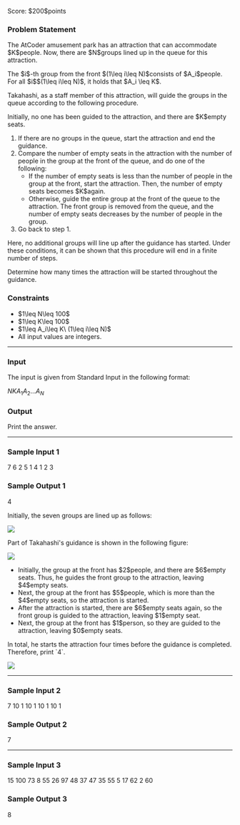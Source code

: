 
<div>

<span>

<span>

<p>
Score: $200$points
</p>

<div>

<section>

### **Problem Statement**

<p>
The AtCoder amusement park has an attraction that can accommodate $K$people. Now, there are $N$groups lined up in the queue for this attraction.
</p>

<p>
The $i$-th group from the front $(1\leq i\leq N)$consists of $A_i$people. For all $i$$(1\leq i\leq N)$, it holds that $A_i \leq K$.
</p>

<p>
Takahashi, as a staff member of this attraction, will guide the groups in the queue according to the following procedure.
</p>

<p>
Initially, no one has been guided to the attraction, and there are $K$empty seats.
</p>

<ol>

<li>
If there are no groups in the queue, start the attraction and end the guidance.
</li>

<li>
Compare the number of empty seats in the attraction with the number of people in the group at the front of the queue, and do one of the following:
<ul>

<li>
If the number of empty seats is less than the number of people in the group at the front, start the attraction. Then, the number of empty seats becomes $K$again.
</li>

<li>
Otherwise, guide the entire group at the front of the queue to the attraction. The front group is removed from the queue, and the number of empty seats decreases by the number of people in the group.
</li>

</ul>

</li>

<li>
Go back to step 1.
</li>

</ol>

<p>
Here, no additional groups will line up after the guidance has started. Under these conditions, it can be shown that this procedure will end in a finite number of steps.
</p>

<p>
Determine how many times the attraction will be started throughout the guidance.
</p>

</section>

</div>

<div>

<section>

### **Constraints**

<ul>

<li>
$1\leq N\leq 100$
</li>

<li>
$1\leq K\leq 100$
</li>

<li>
$1\leq A_i\leq K\ (1\leq i\leq N)$
</li>

<li>
All input values are integers.
</li>

</ul>

</section>

</div>

---

<div>

<div>

<section>

### **Input**

<p>
The input is given from Standard Input in the following format:
</p>

<div>

$N$$K$$A_1$$A_2$$\ldots$$A_N$
</div>

</section>

</div>

<div>

<section>

### **Output**

<p>
Print the answer.
</p>

</section>

</div>

</div>

---

<div>

<section>

### **Sample Input 1**

<div>

7 6
2 5 1 4 1 2 3

</div>

</section>

</div>

<div>

<section>

### **Sample Output 1**

<div>

4

</div>

<p>
Initially, the seven groups are lined up as follows:
</p>

<p>

<img src="https://img.atcoder.jp/abc353/2dc11c3f2d6ad348c245534a6a6b0256.png">

</img>

</p>

<p>
Part of Takahashi's guidance is shown in the following figure:
</p>

<p>

<img src="https://img.atcoder.jp/abc353/19c93b71aa1f642e4ad14440d125c0cd.png">

</img>

</p>

<ul>

<li>
Initially, the group at the front has $2$people, and there are $6$empty seats. Thus, he guides the front group to the attraction, leaving $4$empty seats.
</li>

<li>
Next, the group at the front has $5$people, which is more than the $4$empty seats, so the attraction is started.
</li>

<li>
After the attraction is started, there are $6$empty seats again, so the front group is guided to the attraction, leaving $1$empty seat.
</li>

<li>
Next, the group at the front has $1$person, so they are guided to the attraction, leaving $0$empty seats.
</li>

</ul>

<p>
In total, he starts the attraction four times before the guidance is completed.
Therefore, print `4`.
</p>

<p>

<img src="https://img.atcoder.jp/abc353/973aadf9834d0cd8ee420042dd5763d6.png">

</img>

</p>

</section>

</div>

---

<div>

<section>

### **Sample Input 2**

<div>

7 10
1 10 1 10 1 10 1

</div>

</section>

</div>

<div>

<section>

### **Sample Output 2**

<div>

7

</div>

</section>

</div>

---

<div>

<section>

### **Sample Input 3**

<div>

15 100
73 8 55 26 97 48 37 47 35 55 5 17 62 2 60

</div>

</section>

</div>

<div>

<section>

### **Sample Output 3**

<div>

8

</div>

</section>

</div>

</span>

</span>

</div>
